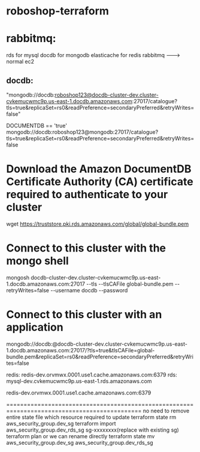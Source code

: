 # roboshop-terraform


rabbitmq:
========

rds for mysql
docdb for mongodb
elasticache for redis
rabbitmq ---> normal ec2





docdb:
------
"mongodb://docdb:roboshop123@docdb-cluster-dev.cluster-cvkemucwmc9p.us-east-1.docdb.amazonaws.com:27017/catalogue?tls=true&replicaSet=rs0&readPreference=secondaryPreferred&retryWrites=false"

DOCUMENTDB == 'true'
mongodb://docdb:roboshop123@mongodb:27017/catalogue?tls=true&replicaSet=rs0&readPreference=secondaryPreferred&retryWrites=false

Download the Amazon DocumentDB Certificate Authority (CA) certificate required to authenticate to your cluster
==============================================================================================================
wget https://truststore.pki.rds.amazonaws.com/global/global-bundle.pem

Connect to this cluster with the mongo shell
==============================================
mongosh docdb-cluster-dev.cluster-cvkemucwmc9p.us-east-1.docdb.amazonaws.com:27017 --tls --tlsCAFile global-bundle.pem --retryWrites=false --username docdb --password <insertYourPassword>

Connect to this cluster with an application
============================================
mongodb://docdb:<insertYourPassword>@docdb-cluster-dev.cluster-cvkemucwmc9p.us-east-1.docdb.amazonaws.com:27017/?tls=true&tlsCAFile=global-bundle.pem&replicaSet=rs0&readPreference=secondaryPreferred&retryWrites=false


redis:  redis-dev.orvmwx.0001.use1.cache.amazonaws.com:6379
rds: mysql-dev.cvkemucwmc9p.us-east-1.rds.amazonaws.com

redis-dev.orvmwx.0001.use1.cache.amazonaws.com:6379


=============================================================================================
no need to remove entire state file which resource required to update
terraform state rm aws_security_group.dev_sg
terraform import aws_security_group.dev_rds_sg sg-xxxxxxxx(replace with existing sg)
terraform plan
or 
we can rename directly
terraform state mv aws_security_group.dev_sg aws_security_group.dev_rds_sg